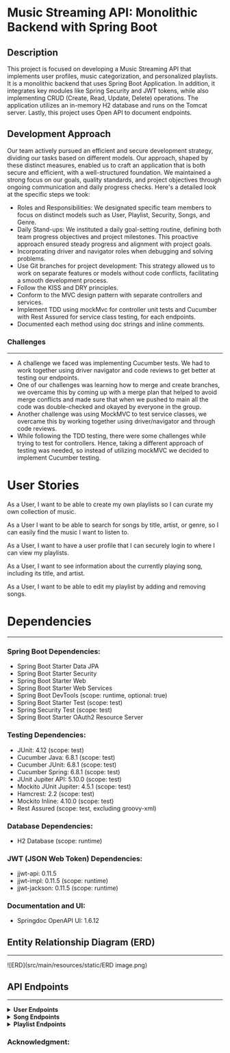 # Music Streaming API: Monolithic Backend with Spring Boot

## Description


This project is focused on developing a Music Streaming API that implements user profiles, music categorization, and personalized playlists. It is a monolithic backend that uses Spring Boot Application. In addition, it integrates key modules like Spring Security and JWT tokens, while also implementing CRUD (Create, Read, Update, Delete) operations. The application utilizes an in-memory H2 database and runs on the Tomcat server. Lastly, this project uses Open API to document endpoints.

## Development Approach
Our team actively pursued an efficient and secure development strategy, dividing our 
tasks based on different models. Our approach, shaped by these distinct measures, 
enabled us to craft an application that is both secure and efficient, with a well-structured foundation. 
We maintained a strong focus on our goals, quality standards, and project objectives through ongoing communication
and daily progress checks. Here's a detailed look at the specific steps we took:
- Roles and Responsibilities: We designated specific team members to focus on distinct models such as User, Playlist, Security, Songs, and Genre. 
- Daily Stand-ups: We instituted a daily goal-setting routine, defining both team progress objectives and project milestones. This proactive approach ensured steady progress and alignment with project goals.
- Incorporating driver and navigator roles when debugging and solving problems.
- Use Git branches for project development: This strategy allowed us to work on separate features or models without code conflicts, facilitating a smooth development process.
- Follow the KISS and DRY principles.
- Conform to the MVC design pattern with separate controllers and services.
- Implement TDD using mockMvc for controller unit tests and Cucumber with Rest Assured for service class testing, for each endpoints.
- Documented each method using doc strings and inline comments.
### Challenges 
***
- A challenge we faced was implementing Cucumber tests. We had to work together using driver navigator and code reviews to  get better at testing our endpoints.
- One of our challenges was learning how to merge and create branches, we overcame this by coming up with a merge plan that helped to avoid merge conflicts and made sure that when we pushed to main all the code was double-checked and okayed by everyone in the group.
- Another challenge was using MockMVC to test service classes, we overcame this by working together using driver/navigator and through code reviews.
- While following the TDD testing, there were some challenges while trying to test for controllers. Hence, taking a different approach of testing was needed, so instead of utilizing mockMVC we decided to implement Cucumber testing.

# User Stories

As a User, I want to be able to create my own playlists so I can curate my own collection of music.


As a User I want to be able to search for songs by title, artist, or genre, so I can easily find the music I want to listen to.



As a User, I want to have a user profile that I can securely login to where I can view my  playlists.



As a User, I want to see information about the currently playing song, including its title, and artist.



As a User, I want to be able to edit my playlist by adding and removing songs.


# Dependencies
***
### Spring Boot Dependencies:

- Spring Boot Starter Data JPA
- Spring Boot Starter Security
- Spring Boot Starter Web
- Spring Boot Starter Web Services
- Spring Boot DevTools (scope: runtime, optional: true)
- Spring Boot Starter Test (scope: test)
- Spring Security Test (scope: test)
- Spring Boot Starter OAuth2 Resource Server
### Testing Dependencies:

- JUnit: 4.12 (scope: test)
- Cucumber Java: 6.8.1 (scope: test)
- Cucumber JUnit: 6.8.1 (scope: test)
- Cucumber Spring: 6.8.1 (scope: test)
- JUnit Jupiter API: 5.10.0 (scope: test)
- Mockito JUnit Jupiter: 4.5.1 (scope: test)
- Hamcrest: 2.2 (scope: test)
- Mockito Inline: 4.10.0 (scope: test)
- Rest Assured (scope: test, excluding groovy-xml)
### Database Dependencies:

- H2 Database (scope: runtime)
### JWT (JSON Web Token) Dependencies:

- jjwt-api: 0.11.5
- jjwt-impl: 0.11.5 (scope: runtime)
- jjwt-jackson: 0.11.5 (scope: runtime)
### Documentation and UI:

- Springdoc OpenAPI UI: 1.6.12

## Entity Relationship Diagram (ERD)
***
![ERD](src/main/resources/static/ERD image.png)

## API Endpoints
***
<details>
  <summary> <b>User Endpoints</b></summary>

| HTTP Methods | Endpoint URL                         | Functionality           | Access    | 
|--------------|--------------------------------------|-------------------------|-----------|
| POST         | `/auth/users/register/`              | Register a new user     | public    |
| POST         | `/auth/users/login/`                 | Login a registered user | public    |
| PUT          | `/auth/users/{userId}`                       | Update a User           | private   |
| GET          | `/auth/users/{userId}`                       | Get a User by Id        | private   |
| DELETE       | `/auth/users/{userId}/`               | Delete a User           | private   |

</details>

<details>
  <summary> <b>Song Endpoints</b></summary>

| HTTP Methods | Endpoint URL                         | Functionality      | Access  | 
|--------------|--------------------------------------|--------------------|---------|
| GET          | `/api/songs`              | Get all songs      | private |
| GET          | `/api/songs/{songId}`                 | Get a song by Id   | private |
| GET          | `/api/songs/Genre/{genreId}`                       | Get songs by Genre | private |

</details>
<details>
  <summary> <b>Playlist Endpoints</b></summary>

| HTTP Methods | Endpoint URL                         | Functionality             | Access  | 
|--------------|--------------------------------------|---------------------------|---------|
| GET          | `/api/playlists/`              | Retrieve a list of all playlists.           | private |
| GET          | `/api/playlists/{playlistId}/`                 | Retrieve a playlist by Id | private |
| GET          | `/api/playlists/{playlistId}/songs/`                       | Retrieve all songs in a playlist by ID.      | private |
| PUT          | `/api/playlists/{playlistId}/`              | Update an existing playlist by ID.          | private |
| POST         | `/api/playlists/`                 | Create a new playlist.        | private |
| POST         | `/api/playlists/{playlistId}/songs/{songId}/`                       | Add a song to a playlist by specifying both playlist and song IDs.        | private |
| DELETE       | `/api/playlists/{playlistId}/`                 | Delete an existing playlist by ID.         | private |
| DELETE       | `/api/playlists/{playlistId}/songs/{songId}/`                       | Remove a song from a playlist by specifying both playlist and song IDs.        | private |

</details>

### Acknowledgment:

